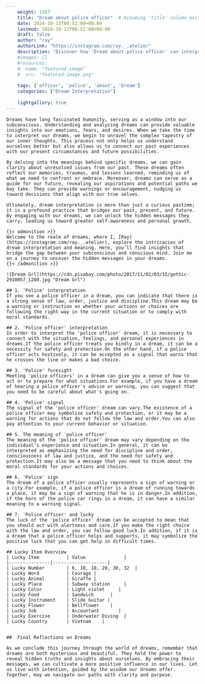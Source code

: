 ```yaml
---
    weight: 1187
    title: "Dream about police officer"  # Assuming 'title' column exists
    date: 2024-10-13T00:52:00+08:00
    lastmod: 2024-10-13T00:52:00+08:00
    draft: false
    author: "ray"
    authorLink: "https://instagram.com/ray._.atelier"
    description: "Discover how 'Dream about police officer' can interpret your future and uncover its significant meanings in your life."
    #images: []
    #resources:
    #- name: "featured-image"
    #  src: "featured-image.png"
    
    tags: ['officer', 'police', 'about', 'Dream']
    categories: ["Dream Interpretation"]
    
    lightgallery: true
---
```

    
    Dreams have long fascinated humanity, serving as a window into our subconscious. Understanding and analyzing dreams can provide valuable insights into our emotions, fears, and desires. When we take the time to interpret our dreams, we begin to unravel the complex tapestry of our inner thoughts. This process not only helps us understand ourselves better but also allows us to connect our past experiences with our present circumstances and future possibilities.
    
    By delving into the meanings behind specific dreams, we can gain clarity about unresolved issues from our past. These dreams often reflect our memories, traumas, and lessons learned, reminding us of what we need to confront or embrace. Moreover, dreams can serve as a guide for our future, revealing our aspirations and potential paths we may take. They can provide warnings or encouragement, nudging us toward decisions that align with our true selves.
    
    Ultimately, dream interpretation is more than just a curious pastime; it is a profound practice that bridges our past, present, and future. By engaging with our dreams, we can unlock the hidden messages they carry, leading us toward greater self-awareness and personal growth.
    
    {{< admonition >}}
    Welcome to the realm of dreams, where I, [Ray](https://instagram.com/ray._.atelier), explore the intricacies of dream interpretation and meaning. Here, you’ll find insights that bridge the gap between your subconscious and conscious mind. Join me on a journey to uncover the hidden messages in your dreams.
    {{< /admonition >}}
    
    ![Dream Grl](https://cdn.pixabay.com/photo/2017/11/02/03/35/gothic-2910057_1280.jpg "Dream Grl")
    
    ## 1. 'Police' interpretation
    If you see a police officer in a dream, you can indicate that there is a strong sense of law, order, justice and discipline.This dream may be a warning or instruction on whether your actions or choices are following the right way in the current situation or to comply with moral standards.
    
    ## 2. 'Police officer' interpretation
    In order to interpret the 'police officer' dream, it is necessary to connect with the situation, feelings, and personal experiences in dreams.If the police officer treats you kindly in a dream, it can be a necessity for safety and protection.On the other hand, if a police officer acts hostively, it can be accepted as a signal that warns that he crosses the line or makes a bad choice.
    
    ## 3. 'Police' foresight
    Meeting 'police officers' in a dream can give you a sense of how to act or to prepare for what situations.For example, if you have a dream of hearing a police officer's advice or warning, you can suggest that you need to be careful about what's going on.
    
    ## 4. 'Police' signal
    The signal of the 'police officer' dream can vary.The existence of a police officer may symbolize safety and protection, or it may be a warning for actions that do not follow the law and order.You can also pay attention to your current behavior or situation.
    
    ## 5. The meaning of 'police officer'
    The meaning of the 'police officer' dream may vary depending on the individual's experience and situation.In general, it can be interpreted as emphasizing the need for discipline and order, consciousness of law and justice, and the need for safety and protection.It may also be a message that you need to think about the moral standards for your actions and choices.
    
    ## 6. 'Police' sign
    The dream of a police officer usually represents a sign of warning or a city.For example, if a police officer is a dream of running towards a place, it may be a sign of warning that he is in danger.In addition, if the horn of the police car rings in a dream, it can have a similar meaning to a warning signal.
    
    ## 7. 'Police officer' and lucky
    The luck of the 'police officer' dream can be accepted to mean that you should act with alertness and care.If you make the right choice with the law and order, you can follow good luck.In addition, if it is a dream that a police officer helps and supports, it may symbolize the positive luck that you can get help in difficult times.
    
    ## Lucky Item Overview
    | Lucky Item          | Value              |
    |---------------|--------------------|
    | Lucky Number        | 6, 10, 18, 20, 30, 32  |
    | Lucky Word          | Courage |
    | Lucky Animal        | Giraffe |
    | Lucky Place         | Subway station     |
    | Lucky Color         | Light violet     |
    | Lucky Food          | Sandwich      |
    | Lucky Instrument    | Slide Guitar |
    | Lucky Flower        | Bellflower    |
    | Lucky Job           | Accountant       |
    | Lucky Exercise      | Underwater Diving  |
    | Lucky Country       | Vietnam    |
    
    
    ##  Final Reflections on Dreams
    
    As we conclude this journey through the world of dreams, remember that dreams are both mysterious and beautiful. They hold the power to reveal hidden truths and insights about ourselves. By embracing their messages, we can cultivate a more positive influence in our lives. Let us live with intention, guided by the wisdom our dreams offer. Together, may we navigate our paths with clarity and purpose.
    